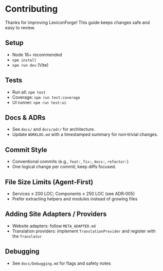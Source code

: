 # Contributing

Thanks for improving LexiconForge! This guide keeps changes safe and easy to review.

## Setup

- Node 18+ recommended
- `npm install`
- `npm run dev` (Vite)

## Tests

- Run all: `npm test`
- Coverage: `npm run test:coverage`
- UI runner: `npm run test:ui`

## Docs & ADRs

- See `docs/` and `docs/adr/` for architecture.
- Update `WORKLOG.md` with a timestamped summary for non‑trivial changes.

## Commit Style

- Conventional commits (e.g., `feat:`, `fix:`, `docs:`, `refactor:`)
- One logical change per commit; keep diffs focused.

## File Size Limits (Agent‑First)

- Services ≤ 200 LOC; Components ≤ 250 LOC (see ADR‑005)
- Prefer extracting helpers and modules instead of growing files

## Adding Site Adapters / Providers

- Website adapters: follow `META_ADAPTER.md`
- Translation providers: implement `TranslationProvider` and register with the `Translator`

## Debugging

- See `docs/Debugging.md` for flags and safety notes

